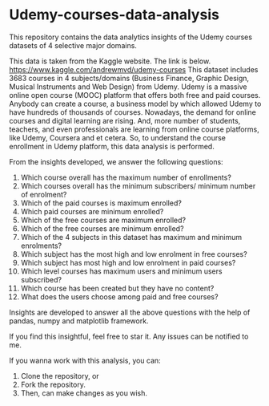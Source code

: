 # Udemy-courses-data-analysis
This repository contains the data analytics insights of the Udemy courses datasets of 4 selective major domains.

This data is taken from the Kaggle website. The link is below. https://www.kaggle.com/andrewmvd/udemy-courses
This dataset includes 3683 courses in 4 subjects/domains (Business Finance, Graphic Design, Musical Instruments and Web Design) from Udemy. Udemy is a massive online open course (MOOC) platform that offers both free and paid courses. Anybody can create a course, a business model by which allowed Udemy to have hundreds of thousands of courses. Nowadays, the demand for online courses and digital learning are rising. And, more number of students, teachers, and even professionals are learning from online course platforms, like Udemy, Coursera and et cetera.
So, to understand the course enrollment in Udemy platform, this data analysis is performed.

From the insights developed, we answer the following questions:

1. Which course overall has the maximum number of enrollments?
2. Which courses overall has the minimum subscribers/ minimum number of enrolment?
3. Which of the paid courses is maximum enrolled?
4. Which paid courses are minimum enrolled?
5. Which of the free courses are maximum enrolled?
6. Which of the free courses are minimum enrolled?
7. Which of the 4 subjects in this dataset has maximum and minimum enrolments?
8. Which subject has the most high and low enrolment in free courses?
9. Which subject has most high and low enrolment in paid courses?
10. Which level courses has maximum users and minimum users subscribed?
11. Which course has been created but they have no content?
12. What does the users choose among paid and free courses?

Insights are developed to answer all the above questions with the help of pandas, numpy and matplotlib framework.

If you find this insightful, feel free to star it. Any issues can be notified to me.

If you wanna work with this analysis, you can:
1. Clone the repository, or
2. Fork the repository.
3. Then, can make changes as you wish.
